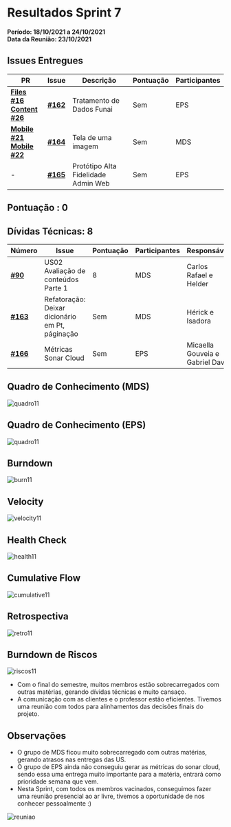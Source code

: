 # Resultados Sprint 7

**Período: 18/10/2021 a 24/10/2021**<br>
**Data da Reunião: 23/10/2021**

## Issues Entregues
| PR | Issue | Descrição | Pontuação | Participantes |
|----|-------|-----------|-----------|---------------|
| [**Files #16**](https://github.com/fga-eps-mds/2021.1-Multilind-files-server/pull/16) <br>[**Content #26**](https://github.com/fga-eps-mds/2021.1-Multilind-content-server/pull/26)|[**#162**](https://github.com/fga-eps-mds/2021.1-Multilind-Docs/issues/162) |Tratamento de Dados Funai | Sem | EPS| Pedro Igor |
| [**Mobile #21**](https://github.com/fga-eps-mds/2021.1-Multilind-Mobile-App/pull/21)<br>[**Mobile #22**](https://github.com/fga-eps-mds/2021.1-Multilind-Mobile-App/pull/22)|[**#164**](https://github.com/fga-eps-mds/2021.1-Multilind-Docs/issues/164) | Tela de uma imagem | Sem |MDS | Ingrid |
| - |[**#165**](https://github.com/fga-eps-mds/2021.1-Multilind-Docs/issues/165) | Protótipo Alta Fidelidade Admin Web | Sem | EPS | Sofia Patrocínio |

## Pontuação : 0

## Dívidas Técnicas: 8
| Número | Issue | Pontuação | Participantes | Responsável |
|--------|-------|-----------|---------------|-------------|
| [**#90**](https://github.com/fga-eps-mds/2021.1-Multilind-Docs/issues/90) | US02 Avaliação de conteúdos Parte 1 | 8 | MDS | Carlos Rafael e Helder |
| [**#163**](https://github.com/fga-eps-mds/2021.1-Multilind-Docs/issues/163) | Refatoração: Deixar dicionário em Pt, páginação | Sem | MDS | Hérick e Isadora |
| [**#166**](https://github.com/fga-eps-mds/2021.1-Multilind-Docs/issues/166) | Métricas Sonar Cloud | Sem | EPS | Micaella Gouveia e Gabriel Davi |


## Quadro de Conhecimento (MDS)
![quadro11](../../img/quadroConhecimento/quadro11.png)

## Quadro de Conhecimento (EPS)
![quadro11](../../img/quadroConhecimento/Equadro11.png)

## Burndown
![burn11](../../img/burndown/burndown11.png)

## Velocity
![velocity11](../../img/velocity/velocity11.png)

## Health Check
![health11](../../img/healthCheck/health11.png)

## Cumulative Flow
![cumulative11](../../img/cumulativeFlow/cumulative11.png)

## Retrospectiva
![retro11](../../img/retrospective/retro11.png)

## Burndown de Riscos
![riscos11](../../img/riscos/riscos11.png)
* Com o final do semestre, muitos membros estão sobrecarregados com outras matérias, gerando dívidas técnicas e muito cansaço.
* A comunicação com as clientes e o professor estão eficientes. Tivemos uma reunião com todos para alinhamentos das decisões finais do projeto.


## Observações
* O grupo de MDS ficou muito sobrecarregado com outras matérias, gerando atrasos nas entregas das US.
* O grupo de EPS ainda não conseguiu gerar as métricas do sonar cloud, sendo essa uma entrega muito importante para a matéria, entrará como prioridade semana que vem.
* Nesta Sprint, com todos os membros vacinados, conseguimos fazer uma reunião presencial ao ar livre, tivemos a oportunidade de nos conhecer pessoalmente :)

![reuniao](../../assets/img/members/reuniaoParque.jpg)